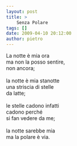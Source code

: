 ```yaml
---
layout: post
title: >
    Senza Polare
tags: []
date: 2009-04-10 20:12:00
author: pietro
---
```

La notte è mia ora<br/>ma non la posso sentire,<br/>non ancora;<br/><br/>la notte è mia stanotte<br/>una striscia di stelle<br/>da latte;<br/><br/>le stelle cadono infatti<br/>cadono perché<br/>si fan vedere da me;<br/><br/>la notte sarebbe mia<br/>ma la polare è via.
